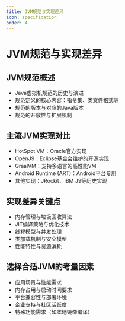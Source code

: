 ```yaml
---
title: JVM规范与实现差异
icon: specification
order: 4
---
```


# JVM规范与实现差异

## JVM规范概述

- Java虚拟机规范的历史与演进
- 规范定义的核心内容：指令集、类文件格式等
- 规范的版本与对应的Java版本
- 规范的开放性与扩展机制

## 主流JVM实现对比

- HotSpot VM：Oracle官方实现
- OpenJ9：Eclipse基金会维护的开源实现
- GraalVM：支持多语言的高性能VM
- Android Runtime (ART)：Android平台专用
- 其他实现：JRockit、IBM J9等历史实现

## 实现差异关键点

- 内存管理与垃圾回收算法
- JIT编译策略与优化技术
- 线程模型与并发处理
- 类加载机制与安全模型
- 性能特性与资源消耗

## 选择合适JVM的考量因素

- 应用场景与性能需求
- 内存占用与启动时间要求
- 平台兼容性与部署环境
- 企业支持与社区活跃度
- 特殊功能需求（如本地镜像编译）
